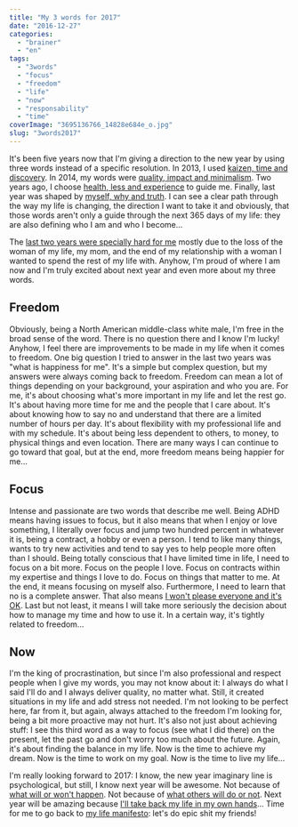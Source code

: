 ```yaml
---
title: "My 3 words for 2017"
date: "2016-12-27"
categories: 
  - "brainer"
  - "en"
tags: 
  - "3words"
  - "focus"
  - "freedom"
  - "life"
  - "now"
  - "responsability"
  - "time"
coverImage: "3695136766_14828e684e_o.jpg"
slug: "3words2017"
---
```


It's been five years now that I'm giving a direction to the new year by using three words instead of a specific resolution. In 2013, I used [kaizen, time and discovery](https://fred.dev/my-3-words-for-2013/). In 2014, my words were [quality, impact and minimalism](http://fred.dev/my-3-words-for-2014/). Two years ago, I choose [health, less and experience](https://fred.dev/my-3-words-for-2015/) to guide me. Finally, last year was shaped by [myself, why and truth](https://fred.dev/my-3-words-for-2015/). I can see a clear path through the way my life is changing, the direction I want to take it and obviously, that those words aren't only a guide through the next 365 days of my life: they are also defining who I am and who I become...

The [last two years were specially hard for me](https://fred.dev/the-day-i-wanted-to-kill-myself/) mostly due to the loss of the woman of my life, my mom, and the end of my relationship with a woman I wanted to spend the rest of my life with. Anyhow, I'm proud of where I am now and I'm truly excited about next year and even more about my three words.

## Freedom

Obviously, being a North American middle-class white male, I'm free in the broad sense of the word. There is no question there and I know I'm lucky! Anyhow, I feel there are improvements to be made in my life when it comes to freedom. One big question I tried to answer in the last two years was "what is happiness for me". It's a simple but complex question, but my answers were always coming back to freedom. Freedom can mean a lot of things depending on your background, your aspiration and who you are. For me, it's about choosing what's more important in my life and let the rest go. It's about having more time for me and the people that I care about. It's about knowing how to say no and understand that there are a limited number of hours per day. It's about flexibility with my professional life and with my schedule. It's about being less dependent to others, to money, to physical things and even location. There are many ways I can continue to go toward that goal, but at the end, more freedom means being happier for me...

## Focus

Intense and passionate are two words that describe me well. Being ADHD means having issues to focus, but it also means that when I enjoy or love something, I literally over focus and jump two hundred percent in whatever it is, being a contract, a hobby or even a person. I tend to like many things, wants to try new activities and tend to say yes to help people more often than I should. Being totally conscious that I have limited time in life, I need to focus on a bit more. Focus on the people I love. Focus on contracts within my expertise and things I love to do. Focus on things that matter to me. At the end, it means focusing on myself also. Furthermore, I need to learn that no is a complete answer. That also means [I won't please everyone and it's OK](http://fred.dev/you-cant-please-everyone-get-over-it/). Last but not least, it means I will take more seriously the decision about how to manage my time and how to use it. In a certain way, it's tightly related to freedom...

## Now

I'm the king of procrastination, but since I'm also professional and respect people when I give my words, you may not know about it: I always do what I said I'll do and I always deliver quality, no matter what. Still, it created situations in my life and add stress not needed. I'm not looking to be perfect here, far from it, but again, always attached to the freedom I'm looking for, being a bit more proactive may not hurt. It's also not just about achieving stuff: I see this third word as a way to focus (see what I did there) on the present, let the past go and don't worry too much about the future. Again, it's about finding the balance in my life. Now is the time to achieve my dream. Now is the time to work on my goal. Now is the time to live my life...

I'm really looking forward to 2017: I know, the new year imaginary line is psychological, but still, I know next year will be awesome. Not because of [what will or won't happen](https://fred.dev/shit-happens-so-what/). Not because of [what others will do or not](https://fred.dev/stop-blaming-others/). Next year will be amazing because [I'll take back my life in my own hands](https://fred.dev/stop-being-a-pussy-and-take-the-control-of-your-life/)... Time for me to go back to [my life manifesto](http://fred.dev/my-life-manifesto-v3/): let's do epic shit my friends!
